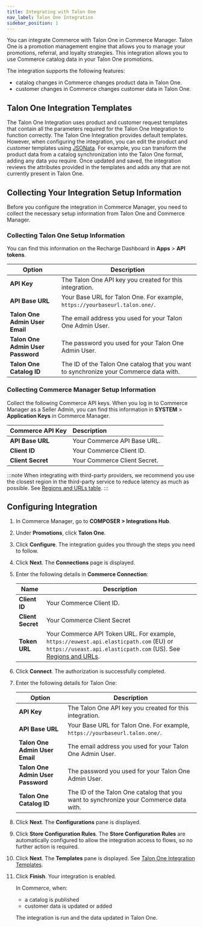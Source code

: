 ```yaml
---
title: Integrating with Talon One
nav_label: Talon One Integration
sidebar_position: 1
---
```


You can integrate Commerce with Talon One in Commerce Manager. Talon One is a promotion management engine that allows you to manage your promotions, referral, and loyalty strategies. This integration allows you to use Commerce catalog data in your Talon One promotions.

The integration supports the following features:

- catalog changes in Commerce changes product data in Talon One. 
- customer changes in Commerce changes customer data in Talon One.

## Talon One Integration Templates

The Talon One Integration uses product and customer request templates that contain all the parameters required for the Talon One Integration to function correctly. The Talon One Integration provides default templates. However, when configuring the integration, you can edit the product and customer templates using [JSONata](http://docs.jsonata.org/overview.html). For example, you can transform the product data from a catalog synchronization into the Talon One format, adding any data you require. Once updated and saved, the integration reviews the attributes provided in the templates and adds any that are not currently present in Talon One.


## Collecting Your Integration Setup Information

Before you configure the integration in Commerce Manager, you need to collect the necessary setup information from Talon One and Commerce Manager.

### Collecting Talon One Setup Information

You can find this information on the Recharge Dashboard in **Apps** > **API tokens**.

| Option | Description |
| --- | --- |
| **API Key** | The Talon One API key you created for this integration. |
| **API Base URL** | Your Base URL for Talon One. For example, `https://yourbaseurl.talon.one/`. |
| **Talon One Admin User Email** | The email address you used for your Talon One Admin User. |
| **Talon One Admin User Password** | The password you used for your Talon One Admin User. |
| **Talon One Catalog ID** | The ID of the Talon One catalog that you want to synchronize your Commerce data with. |

### Collecting Commerce Manager Setup Information

Collect the following Commerce API keys. When you log in to Commerce Manager as a Seller Admin, you can find this information in **SYSTEM** > **Application Keys** in Commerce Manager.

| Commerce API Key | Description                                     |
|:------------------------------------|:------------------------------------------------|
| **API Base URL**                    | Your Commerce API Base URL.  |
| **Client ID**                       | Your Commerce Client ID.     |
| **Client Secret**                   | Your Commerce Client Secret. |

:::note
When integrating with third-party providers, we recommend you use the closest region in the third-party service to reduce latency as much as possible. See [Regions and URLs table](/docs/commerce-cloud/api-overview/elastic-path-domains#regions-and-ur-ls).
:::

## Configuring Integration

1. In Commerce Manager, go to **COMPOSER > Integrations Hub**.
1. Under **Promotions**, click **Talon One**. 
1. Click **Configure**. The integration guides you through the steps you need to follow.
1. Click **Next**. The **Connections** page is displayed.
1. Enter the following details in **Commerce Connection**:

    | Name              | Description                                                                                                                                                                                                                         | 
    |-------------------|-------------------------------------------------------------------------------------------------------------------------------------------------------------------------------------------------------------------------------------|
    | **Client ID**     | Your Commerce Client ID.                                                                                                                                                                                                            |
    | **Client Secret** | Your Commerce Client Secret                                                                                                                                                                                                         |
    | **Token URL**     | Your Commerce API Token URL. For example, `https://euwest.api.elasticpath.com` (EU) or `https://useast.api.elasticpath.com` (US). See [Regions and URLs](/docs/commerce-cloud/api-overview/elastic-path-domains#regions-and-ur-ls). |

1. Click **Connect**. The authorization is successfully completed.
1. Enter the following details for Talon One:

   | Option | Description |
   | --- | --- |
   | **API Key** | The Talon One API key you created for this integration. |
   | **API Base URL** | Your Base URL for Talon One. For example, `https://yourbaseurl.talon.one/`. |
   | **Talon One Admin User Email** | The email address you used for your Talon One Admin User. |
   | **Talon One Admin User Password** | The password you used for your Talon One Admin User. |
   | **Talon One Catalog ID** | The ID of the Talon One catalog that you want to synchronize your Commerce data with. |

1. Click **Next**. The **Configurations** pane is displayed.
1. Click **Store Configuration Rules**. The **Store Configuration Rules** are automatically configured to allow the integration access to flows, so no further action is required.
1. Click **Next**. The **Templates** pane is displayed. See [Talon One Integration Templates](#talon-one-integration-templates).
1. Click **Finish**. Your integration is enabled.

    In Commerce, when:

    - a catalog is published 
    - customer data is updated or added  
   
   The integration is run and the data updated in Talon One.
